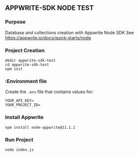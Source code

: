 ## APPWRITE-SDK NODE TEST

### Purpose
Database and collections creation with Appwrite Node SDK 
See https://appwrite.io/docs/quick-starts/node

### Project Creation
```
mkdir appwrite-sdk-test
cd appwrite-sdk-test
npm init
```

### :Environment file
Create the `.env` file that contains values for:
```
YOUR_API_KEY=
YOUR_PROJECT_ID=
``` 

### Install Appwrite
```
npm install node-appwrite@11.1.1

```

### Run Project
```
node index.js
```
